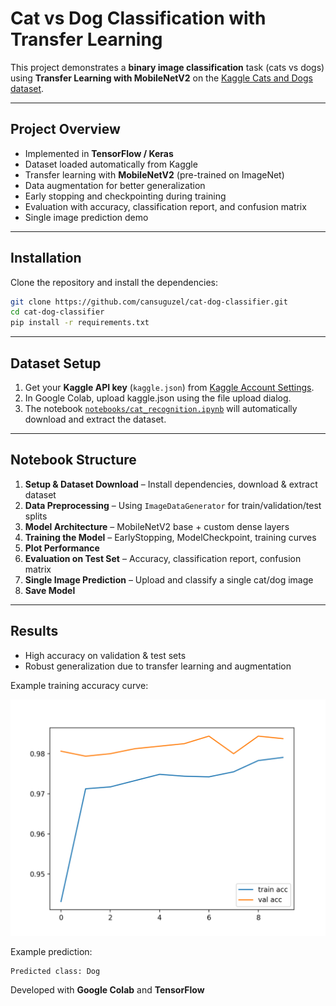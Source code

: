 # Cat vs Dog Classification with Transfer Learning

This project demonstrates a **binary image classification** task (cats vs dogs) using **Transfer Learning with MobileNetV2** on the [Kaggle Cats and Dogs dataset](https://www.kaggle.com/datasets/tongpython/cat-and-dog).

---

## Project Overview

* Implemented in **TensorFlow / Keras**
* Dataset loaded automatically from Kaggle
* Transfer learning with **MobileNetV2** (pre-trained on ImageNet)
* Data augmentation for better generalization
* Early stopping and checkpointing during training
* Evaluation with accuracy, classification report, and confusion matrix
* Single image prediction demo

---

## Installation

Clone the repository and install the dependencies:

```bash
git clone https://github.com/cansuguzel/cat-dog-classifier.git
cd cat-dog-classifier
pip install -r requirements.txt
```

---

## Dataset Setup

1. Get your **Kaggle API key** (`kaggle.json`) from [Kaggle Account Settings](https://www.kaggle.com/account).
2. In Google Colab, upload kaggle.json using the file upload dialog.
3. The notebook [`notebooks/cat_recognition.ipynb`](notebooks/cat_recognition.ipynb) will automatically download and extract the dataset.

---

## Notebook Structure

1. **Setup & Dataset Download** – Install dependencies, download & extract dataset
2. **Data Preprocessing** – Using `ImageDataGenerator` for train/validation/test splits
3. **Model Architecture** – MobileNetV2 base + custom dense layers
4. **Training the Model** – EarlyStopping, ModelCheckpoint, training curves
5. **Plot Performance**
6. **Evaluation on Test Set** – Accuracy, classification report, confusion matrix
7. **Single Image Prediction** – Upload and classify a single cat/dog image
8. **Save Model**

---

## Results

* High accuracy on validation & test sets
* Robust generalization due to transfer learning and augmentation

Example training accuracy curve:

![Accuracy Curve](images/accuracy.png)

Example prediction:

```
Predicted class: Dog
```

Developed with **Google Colab** and **TensorFlow**

